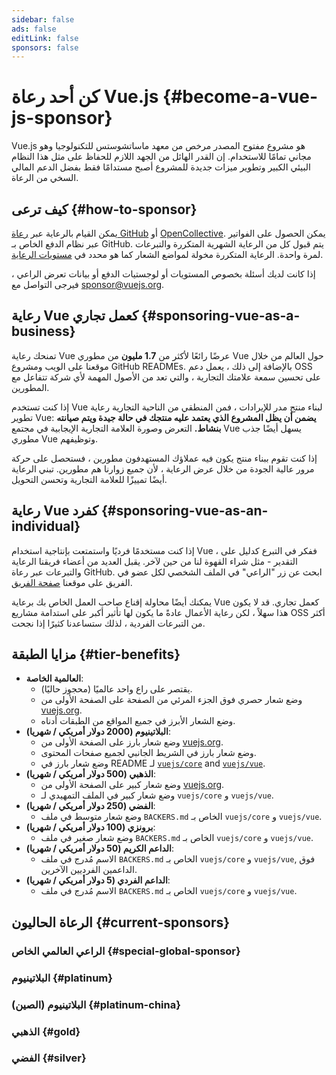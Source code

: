 ```yaml
---
sidebar: false
ads: false
editLink: false
sponsors: false
---
```


<script setup>
import SponsorsGroup from '@theme/components/SponsorsGroup.vue'
</script>

# كن أحد رعاة Vue.js {#become-a-vue-js-sponsor}

Vue.js هو مشروع مفتوح المصدر مرخص من معهد ماساتشوستس للتكنولوجيا وهو مجاني تمامًا للاستخدام.
إن القدر الهائل من الجهد اللازم للحفاظ على مثل هذا النظام البيئي الكبير وتطوير ميزات جديدة للمشروع أصبح مستدامًا فقط بفضل الدعم المالي السخي من الرعاة.

## كيف ترعى {#how-to-sponsor}

يمكن القيام بالرعاية عبر [رعاة GitHub](https://github.com/sponsors/yyx990803) أو [OpenCollective](https://opencollective.com/vuejs). يمكن الحصول على الفواتير عبر نظام الدفع الخاص بـ GitHub. يتم قبول كل من الرعاية الشهرية المتكررة والتبرعات لمرة واحدة. الرعاية المتكررة مخولة لمواضع الشعار كما هو محدد في [مستويات الرعاية](#tier-benefits).

إذا كانت لديك أسئلة بخصوص المستويات أو لوجستيات الدفع أو بيانات تعرض الراعي ، فيرجى التواصل مع [sponsor@vuejs.org](mailto:sponsor@vuejs.org).

## رعاية Vue كعمل تجاري {#sponsoring-vue-as-a-business}

تمنحك رعاية Vue عرضًا رائعًا لأكثر من **1.7 مليون** من مطوري Vue حول العالم من خلال موقعنا على الويب ومشروع GitHub READMEs. بالإضافة إلى ذلك ، يعمل دعم OSS على تحسين سمعة علامتك التجارية ، والتي تعد من الأصول المهمة لأي شركة تتفاعل مع المطورين.

إذا كنت تستخدم Vue لبناء منتج مدر للإيرادات ، فمن المنطقي من الناحية التجارية رعاية تطوير Vue: **يضمن أن يظل المشروع الذي يعتمد عليه منتجك في حالة جيدة ويتم صيانته بنشاط.** التعرض وصورة العلامة التجارية الإيجابية في مجتمع Vue يسهل أيضًا جذب مطوري Vue وتوظيفهم.

إذا كنت تقوم ببناء منتج يكون فيه عملاؤك المستهدفون مطورين ، فستحصل على حركة مرور عالية الجودة من خلال عرض الرعاية ، لأن جميع زوارنا هم مطورين. تبني الرعاية أيضًا تمييزًا للعلامة التجارية وتحسن التحويل.

## رعاية Vue كفرد {#sponsoring-vue-as-an-individual}

إذا كنت مستخدمًا فرديًا واستمتعت بإنتاجية استخدام Vue ، ففكر في التبرع كدليل على التقدير - مثل شراء القهوة لنا من حين لآخر. يقبل العديد من أعضاء فريقنا الرعاية والتبرعات عبر رعاة GitHub. ابحث عن زر "الراعي" في الملف الشخصي لكل عضو في الفريق على موقعنا [صفحة الفريق](/about/team).

يمكنك أيضًا محاولة إقناع صاحب العمل الخاص بك برعاية Vue كعمل تجاري. قد لا يكون هذا سهلاً ، لكن رعاية الأعمال عادةً ما يكون لها تأثير أكبر على استدامة مشاريع OSS أكثر من التبرعات الفردية ، لذلك ستساعدنا كثيرًا إذا نجحت.

## مزايا الطبقة {#tier-benefits}

- **العالمية الخاصة**:
  - يقتصر على راع واحد عالميًا (محجوز حاليًا).
  - وضع شعار حصري فوق الجزء المرئي من الصفحة على الصفحة الأولى من [vuejs.org](/).
  - وضع الشعار الأبرز في جميع المواقع من الطبقات أدناه.
- **البلاتينيوم (2000 دولار أمريكي / شهريا)**:
  - وضع شعار بارز على الصفحة الأولى من [vuejs.org](/).
  - وضع شعار بارز في الشريط الجانبي لجميع صفحات المحتوى.
  - وضع شعار بارز في README لـ [`vuejs/core`](https://github.com/vuejs/core) and [`vuejs/vue`](https://github.com/vuejs/core).
- **الذهبي (500 دولار أمريكي / شهريا)**:
  - وضع شعار كبير على الصفحة الأولى من [vuejs.org](/).
  - وضع شعار كبير في الملف التمهيدي لـ `vuejs/core` و `vuejs/vue`.
- **الفضي (250 دولار أمريكي / شهريا)**:
  - وضع شعار متوسط في ملف `BACKERS.md` الخاص بـ `vuejs/core` و `vuejs/vue`.
- **برونزي (100 دولار أمريكي / شهريا)**:
  - وضع شعار صغير في ملف `BACKERS.md` الخاص بـ `vuejs/core` و `vuejs/vue`.
- **الداعم الكريم (50 دولار أمريكي / شهريا)**:
  - الاسم مُدرج في ملف `BACKERS.md` الخاص بـ `vuejs/core` و `vuejs/vue`, فوق الداعمين الفرديين الآخرين.
- **الداعم الفردي (5 دولار أمريكي / شهريا)**:
  - الاسم مُدرج في ملف `BACKERS.md` الخاص بـ `vuejs/core` و `vuejs/vue`.

## الرعاة الحاليون {#current-sponsors}

### الراعي العالمي الخاص {#special-global-sponsor}

<SponsorsGroup tier="special" placement="page" />

### البلاتينيوم {#platinum}

<SponsorsGroup tier="platinum" placement="page" />

### البلاتينيوم (الصين) {#platinum-china}

<SponsorsGroup tier="platinum_china" placement="page" />

### الذهبي {#gold}

<SponsorsGroup tier="gold" placement="page" />

### الفضي {#silver}

<SponsorsGroup tier="silver" placement="page" />
